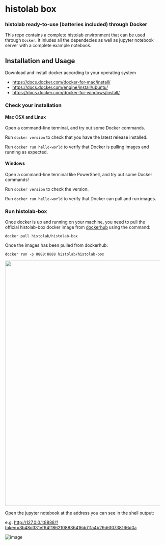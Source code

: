 # histolab box
### histolab ready-to-use (batteries included) through Docker

This repo contains a complete histolab environment that can be used through `Docker`. 
It inludes all the dependecies as well as jupyter notebook server with a complete example notebook.

## Installation and Usage

Download and install docker according to your operating system
 - https://docs.docker.com/docker-for-mac/install/
 - https://docs.docker.com/engine/install/ubuntu/
 - https://docs.docker.com/docker-for-windows/install/
 
### Check your installation

#### Mac OSX and Linux

Open a command-line terminal, and try out some Docker commands.

Run `docker version` to check that you have the latest release installed.

Run `docker run hello-world` to verify that Docker is pulling images and running as expected.

#### Windows

Open a command-line terminal like PowerShell, and try out some Docker commands!

Run `docker version` to check the version.

Run `docker run hello-world` to verify that Docker can pull and run images.

 
### Run histolab-box

Once docker is up and running on your machine, you need to pull the official histolab-box docker image from [dockerhub](https://hub.docker.com/r/histolab/histolab-box) using the command:

```shell
docker pull histolab/histolab-box
```

Once the images has been pulled from dockerhub:

```shell
docker run -p 8888:8888 histolab/histolab-box
```

<img src="https://user-images.githubusercontent.com/4196091/92993436-d66d3b80-f4f1-11ea-925d-243a08ea1f03.png" width=800>

Open the jupyter notebook at the address you can see in the shell output:

e.g.  http://127.0.0.1:8888/?token=3b48d331ef94f1862108836416dd11a4b29d6f0738166d0a

![image](https://user-images.githubusercontent.com/4196091/92994324-9ca03300-f4f9-11ea-9c09-7b48b5d9f89e.png)
